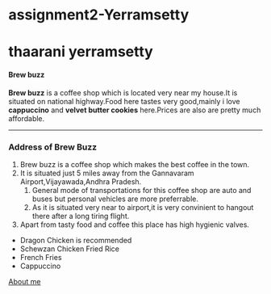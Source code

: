 # assignment2-Yerramsetty
# thaarani yerramsetty
#### Brew buzz

**Brew buzz** is a coffee shop which is located very near my house.It is situated on national highway.Food here tastes very good,mainly i love **cappuccino** and **velvet butter cookies** here.Prices are also are pretty much affordable.
***
### Address of Brew Buzz
1. Brew buzz is a coffee shop which makes the best coffee in the town.
2. It is situated just 5 miles away from the Gannavaram Airport,Vijayawada,Andhra Pradesh.
    1. General mode of transportations for this coffee shop are auto and buses but personal vehicles are more preferrable.
    2. As it is situated very near to airport,it is very convinient to hangout there after a long tiring flight.
3. Apart from tasty food and coffee this place has high hygienic valves.
* Dragon Chicken is recommended 
* Schewzan Chicken Fried Rice
* French Fries
* Cappuccino

[About me](ABOUTME.md)

